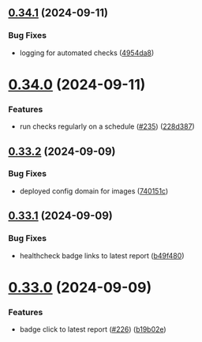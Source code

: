 ## [0.34.1](https://github.com/EddieHubCommunity/HealthCheck/compare/v0.34.0...v0.34.1) (2024-09-11)


### Bug Fixes

* logging for automated checks ([4954da8](https://github.com/EddieHubCommunity/HealthCheck/commit/4954da8c8a5736392171c9cf8baa765e82fe7c23))



# [0.34.0](https://github.com/EddieHubCommunity/HealthCheck/compare/v0.33.2...v0.34.0) (2024-09-11)


### Features

* run checks regularly on a schedule ([#235](https://github.com/EddieHubCommunity/HealthCheck/issues/235)) ([228d387](https://github.com/EddieHubCommunity/HealthCheck/commit/228d38729b2596e2c1d57c871bacce6e34ff1c54))



## [0.33.2](https://github.com/EddieHubCommunity/HealthCheck/compare/v0.33.1...v0.33.2) (2024-09-09)


### Bug Fixes

* deployed config domain for images ([740151c](https://github.com/EddieHubCommunity/HealthCheck/commit/740151c5fafee69161710a2a7e78bc2a1fea7c34))



## [0.33.1](https://github.com/EddieHubCommunity/HealthCheck/compare/v0.33.0...v0.33.1) (2024-09-09)


### Bug Fixes

* healthcheck badge links to latest report ([b49f480](https://github.com/EddieHubCommunity/HealthCheck/commit/b49f48018585e506fb257583de2371ec3f0835a3))



# [0.33.0](https://github.com/EddieHubCommunity/HealthCheck/compare/v0.32.0...v0.33.0) (2024-09-09)


### Features

* badge click to latest report ([#226](https://github.com/EddieHubCommunity/HealthCheck/issues/226)) ([b19b02e](https://github.com/EddieHubCommunity/HealthCheck/commit/b19b02e09752617a4a241750e3000d78eeee79b4))



